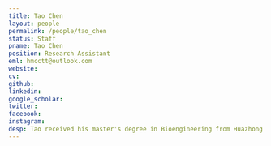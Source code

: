 ```yaml
---
title: Tao Chen
layout: people
permalink: /people/tao_chen
status: Staff
pname: Tao Chen
position: Research Assistant
eml: hmcctt@outlook.com
website: 
cv: 
github: 
linkedin:
google_scholar: 
twitter: 
facebook: 
instagram:
desp: Tao received his master's degree in Bioengineering from Huazhong Agricultural University in 2020. His research focuses on immunity through whole exome seq and bulk RNA-seq, and molecular regulation of glioblastoma invasiveness through single cell RNA-eq.
---
```

